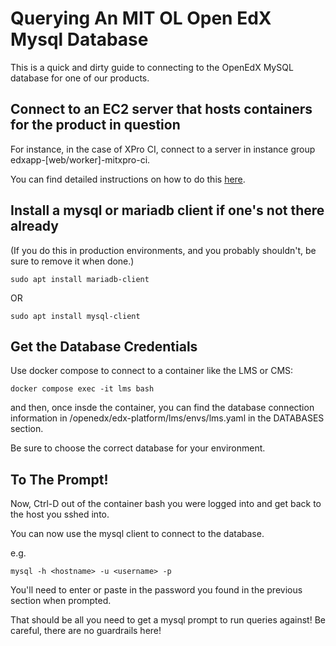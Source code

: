 # Querying An MIT OL Open EdX Mysql Database

This is a quick and dirty guide to connecting to the OpenEdX MySQL database for
one of our products.

## Connect to an EC2 server that hosts containers for the product in question

For instance, in the case of XPro CI, connect to a server in instance group
edxapp-[web/worker]-mitxpro-ci.

You can find detailed instructions on how to do this
[here](https://pe.ol.mit.edu/how_to/access_openedx_djange_manage/).

## Install a mysql or mariadb client if one's not there already

(If you do this in production environments, and you probably shouldn't, be sure
to remove it when done.)

```
sudo apt install mariadb-client
```
OR

```
sudo apt install mysql-client
```
## Get the Database Credentials

Use docker compose to connect to a container like the LMS or CMS:

```
docker compose exec -it lms bash
```

and then, once insde the container, you can find the database connection
information in /openedx/edx-platform/lms/envs/lms.yaml in the DATABASES section.

Be sure to choose the correct database for your environment.

## To The Prompt!

Now, Ctrl-D out of the container bash you were logged into and get back to the
host you sshed into.

You can now use the mysql client to connect to the database.

e.g.

```
mysql -h <hostname> -u <username> -p
```

You'll need to enter or paste in the password you found in the previous section
when prompted.

That should be all you need to get a mysql prompt to run queries against! Be
careful, there are no guardrails here!
